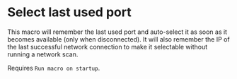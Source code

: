 # Select last used port

This macro will remember the last used port and auto-select it as soon as it becomes available (only when disconnected). It will also remember the IP of the last successful network connection to make it selectable without running a network scan.

Requires `Run macro on startup`.
